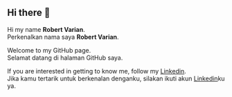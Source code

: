 ## Hi there 👋

Hi my name **Robert Varian**.<br>
Perkenalkan nama saya **Robert Varian**.<br>

Welcome to my GitHub page.<br>
Selamat datang di halaman GitHub saya.<br>

If you are interested in getting to know me, follow my [Linkedin](www.linkedin.com/in/robert-varian-26360b327).<br>
Jika kamu tertarik untuk berkenalan denganku, silakan ikuti akun [Linkedin](https://www.linkedin.com/in/gilang-adhan/)ku ya.
